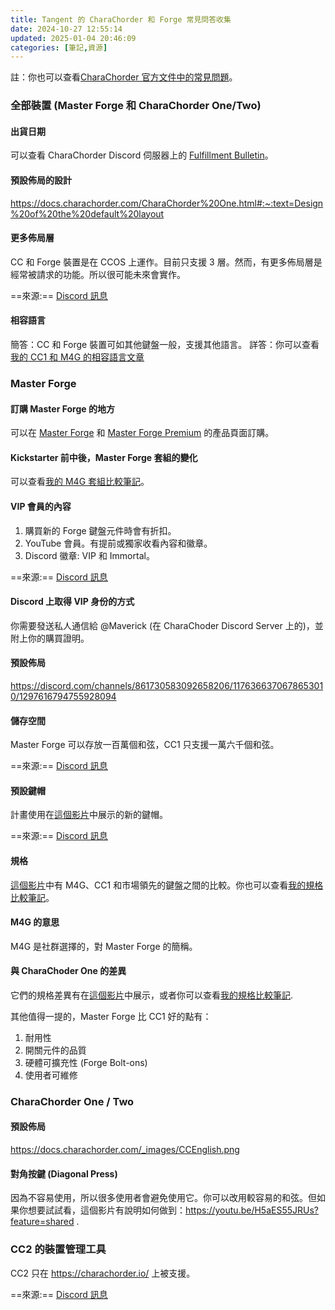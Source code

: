 ```yaml
---
title: Tangent 的 CharaChorder 和 Forge 常見問答收集
date: 2024-10-27 12:55:14
updated: 2025-01-04 20:46:09
categories: [筆記,資源]
---
```

註：你也可以查看[CharaChorder 官方文件中的常見問題](https://docs.charachorder.com/FAQs.html)。

### 全部裝置 (Master Forge 和 CharaChorder One/Two)

#### 出貨日期

可以查看 CharaChorder Discord 伺服器上的 [Fulfillment Bulletin](https://discord.com/channels/861730583092658206/1300502365702586521)。

#### 預設佈局的設計

https://docs.charachorder.com/CharaChorder%20One.html#:~:text=Design%20of%20the%20default%20layout

#### 更多佈局層

CC 和 Forge 裝置是在 CCOS 上運作。目前只支援 3 層。然而，有更多佈局層是經常被請求的功能。所以很可能未來會實作。

==來源:== [Discord 訊息](https://discord.com/channels/861730583092658206/1176366370678653010/1287904186473779322)

#### 相容語言

簡答：CC 和 Forge 裝置可如其他鍵盤一般，支援其他語言。
詳答：你可以查看<a href="{% post_path tangent-對-charachorder-one、charachorder-two-和-master-forge-的相容語言的說明 %}">我的 CC1 和 M4G 的相容語言文章</a>

### Master Forge

#### 訂購 Master Forge 的地方

可以在 [Master Forge](https://forgekeyboard.com/products/master-forge) 和 [Master Forge Premium](https://forgekeyboard.com/products/master-forge-premium) 的產品頁面訂購。

#### Kickstarter 前中後，Master Forge 套組的變化

可以查看<a href="{% post_path tangent-的-master-forge-套組比較筆記 %}">我的 M4G 套組比較筆記</a>。

#### VIP 會員的內容

1. 購買新的 Forge 鍵盤元件時會有折扣。
2. YouTube 會員。有提前或獨家收看內容和徽章。
3. Discord 徽章: VIP 和 Immortal。

==來源:== [Discord 訊息](https://discord.com/channels/861730583092658206/1176366370678653010/1278025573620519065)

#### Discord 上取得 VIP 身份的方式

你需要發送私人通信給 @Maverick (在 CharaChoder Discord Server 上的)，並附上你的購買證明。

#### 預設佈局

https://discord.com/channels/861730583092658206/1176366370678653010/1297616794755928094

#### 儲存空間

Master Forge 可以存放一百萬個和弦，CC1 只支援一萬六千個和弦。

==來源:== [Discord 訊息](https://youtu.be/x2swE9URxeA?feature=shared&t=178)

#### 預設鍵帽

計畫使用在[這個影片](https://youtu.be/8px7PLQuOkA?feature=shared&t=407)中展示的新的鍵帽。

==來源:== [Discord 訊息](https://discord.com/channels/861730583092658206/894760876727472178/1295785195219193886)

#### 規格

[這個影片](https://youtu.be/x2swE9URxeA?feature=shared)中有 M4G、CC1 和市場領先的鍵盤之間的比較。你也可以查看<a href="{% post_path tangent-的-charachorder-裝置、master-forge-和-svalboard-非官方規格比較筆記 %}">我的規格比較筆記</a>。

#### M4G 的意思

M4G 是社群選擇的，對 Master Forge 的簡稱。

#### 與 CharaChoder One 的差異

它們的規格差異有在[這個影片](https://youtu.be/x2swE9URxeA?feature=shared&t=609)中展示，或者你可以查看<a href="{% post_path tangent-的-charachorder-裝置、master-forge-和-svalboard-非官方規格比較筆記 %}">我的規格比較筆記</a>.

其他值得一提的，Master Forge 比 CC1 好的點有：

1. 耐用性
2. 開關元件的品質
3. 硬體可擴充性 (Forge Bolt-ons)
4. 使用者可維修

### CharaChorder One / Two

#### 預設佈局

https://docs.charachorder.com/_images/CCEnglish.png

#### 對角按鍵 (Diagonal Press)

因為不容易使用，所以很多使用者會避免使用它。你可以改用較容易的和弦。但如果你想要試試看，這個影片有說明如何做到：https://youtu.be/H5aES55JRUs?feature=shared . 

### CC2 的裝置管理工具

CC2 只在 https://charachorder.io/ 上被支援。

==來源:== [Discord 訊息](https://discord.com/channels/861730583092658206/1300831235928621098/1303559373250887720)
